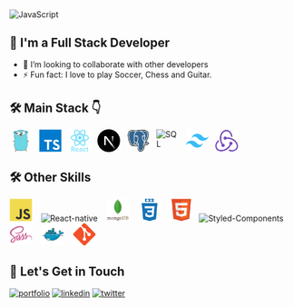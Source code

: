 <div id="header">
  <img src="https://github.com/MariaLetta/free-gophers-pack/blob/master/illustrations/svg/14.svg" title="" alt="JavaScript" width="800" height="400"  align="center"/>&nbsp; &nbsp; 
  <!--  width="400" height="200" -->
</div>

## 🚀 I'm a Full Stack Developer

- 👯 I’m looking to collaborate with other developers
- ⚡ Fun fact: I love to play Soccer, Chess and Guitar.

<!-- [![Top Langs](https://github-readme-stats.vercel.app/api/top-langs/?username=mrkouhadi&layout=donut)](https://github.com/anuraghazra/github-readme-stats) -->
## 🛠 Main Stack  &#128071;
<div style="display:flex;">
    <img src="https://github.com/devicons/devicon/blob/master/icons/go/go-original.svg" title="Golang" alt="golang" width="40" height="40"/> &nbsp; &nbsp; 
    <img src="https://github.com/devicons/devicon/blob/master/icons/typescript/typescript-original.svg" title="Typescript" alt="Typescript" width="40" height="40"/>&nbsp; &nbsp;
    <img src="https://github.com/devicons/devicon/blob/master/icons/react/react-original-wordmark.svg" title="React" alt="React" width="40" height="40"/>&nbsp; &nbsp; 
    <img src="https://github.com/devicons/devicon/blob/master/icons/nextjs/nextjs-original.svg" title="nextjs" alt="nextjs" width="40" height="40"/> &nbsp; &nbsp; 
    <img src="https://github.com/devicons/devicon/blob/master/icons/postgresql/postgresql-original.svg" title="postgresql" alt="postgresql " width="40" height="40"/>&nbsp; &nbsp;
    <img src="https://user-images.githubusercontent.com/68134403/232219651-7ca9b453-33f7-46e8-ba8b-70396cd6e396.png" title="SQL" alt="SQL " width="40" height="40"/>&nbsp; &nbsp;
    <img src="https://github.com/devicons/devicon/blob/master/icons/tailwindcss/tailwindcss-original.svg" title="Tailwind Css" alt="Tailwind Css" width="40" height="40"/>&nbsp; &nbsp;
  <img src="https://github.com/devicons/devicon/blob/master/icons/redux/redux-original.svg" title="Redux" alt="Redux " width="40" height="40"/>&nbsp; &nbsp;
</div>
  
##  🛠 Other Skills 
  <div>
  <img src="https://github.com/devicons/devicon/blob/master/icons/javascript/javascript-original.svg" title="JavaScript" alt="JavaScript" width="40" height="40"/>&nbsp; &nbsp; 
 <img src="https://user-images.githubusercontent.com/68134403/219951913-7505eb93-0179-4e55-84ff-fcae4d9fb195.jpeg" title="React-Native" alt="React-native" width="50" height="40"/>&nbsp; &nbsp; 
  <img src="https://github.com/devicons/devicon/blob/master/icons/mongodb/mongodb-original-wordmark.svg" title="Mongodb" alt="Mongodb" width="40" height="40"/>&nbsp; &nbsp;
<img src="https://github.com/devicons/devicon/blob/master/icons/css3/css3-plain-wordmark.svg"  title="CSS3" alt="CSS3" width="40" height="40"/>&nbsp; &nbsp; 
<img src="https://github.com/devicons/devicon/blob/master/icons/html5/html5-original.svg" title="HTML5" alt="HTML" width="40" height="40"/>&nbsp;&nbsp; 
<img src="https://user-images.githubusercontent.com/68134403/160449869-60c77c3f-bb31-482f-9c2f-9f8e6abec654.svg" title="Styled-Components" alt="Styled-Components" width="40" height="40"/>&nbsp; &nbsp;
<img src="https://github.com/devicons/devicon/blob/master/icons/sass/sass-original.svg" title="sass" alt="Sass" width="40" height="40"/>&nbsp; &nbsp;
<img src="https://github.com/devicons/devicon/blob/master/icons/docker/docker-original.svg" title="Docker" alt="Docker" width="40" height="40"/>&nbsp; &nbsp;
 <img src="https://github.com/devicons/devicon/blob/master/icons/git/git-original.svg" title="Git" alt="Git" width="40" height="40"/>&nbsp; &nbsp;
</div>

## 🔗 Let's Get in Touch
[![portfolio](https://img.shields.io/badge/my_portfolio-000?style=for-the-badge&logo=ko-fi&logoColor=white)](https://kouhadi.vercel.app/)
[![linkedin](https://img.shields.io/badge/linkedin-0A66C2?style=for-the-badge&logo=linkedin&logoColor=white)](https://www.linkedin.com/in/mrkouhadi/)
[![twitter](https://img.shields.io/badge/twitter-1DA1F2?style=for-the-badge&logo=twitter&logoColor=white)](https://twitter.com/mrkouhadi)
<!-- 
 #### Profile Views since 2025 January 1st
![](https://komarev.com/ghpvc/?username=mrkouhadi&abbreviated=true&style=for-the-badge) 
-->
